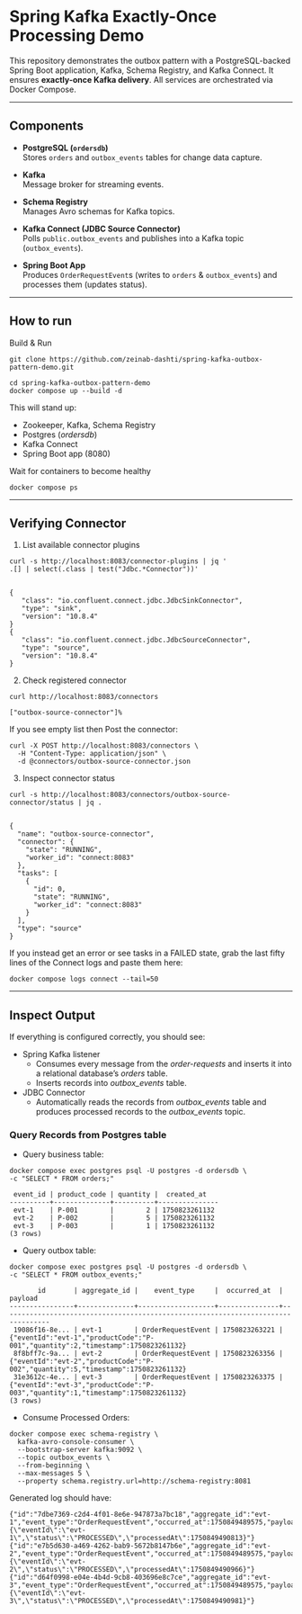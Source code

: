 # Spring Kafka Exactly-Once Processing Demo

This repository demonstrates the outbox pattern with a PostgreSQL-backed Spring Boot application, Kafka, Schema Registry, and Kafka Connect. It ensures **exactly-once Kafka delivery**. All services are orchestrated via Docker Compose.

---

## Components

- **PostgreSQL (`ordersdb`)**  
  Stores `orders` and `outbox_events` tables for change data capture.

- **Kafka**  
  Message broker for streaming events.

- **Schema Registry**  
  Manages Avro schemas for Kafka topics.

- **Kafka Connect (JDBC Source Connector)**  
  Polls `public.outbox_events` and publishes into a Kafka topic (`outbox_events`).

- **Spring Boot App**  
  Produces `OrderRequestEvent`s (writes to `orders` & `outbox_events`) and processes them (updates status).

---

## How to run

Build & Run

```
git clone https://github.com/zeinab-dashti/spring-kafka-outbox-pattern-demo.git

cd spring-kafka-outbox-pattern-demo
docker compose up --build -d
```

This will stand up:
* Zookeeper, Kafka, Schema Registry
* Postgres (_ordersdb_)
* Kafka Connect
* Spring Boot app (8080)


Wait for containers to become healthy
```
docker compose ps
```

---

## Verifying Connector

1. List available connector plugins
```
curl -s http://localhost:8083/connector-plugins | jq '
.[] | select(.class | test("Jdbc.*Connector"))'

 
{
   "class": "io.confluent.connect.jdbc.JdbcSinkConnector",
   "type": "sink",
   "version": "10.8.4"
}
{
   "class": "io.confluent.connect.jdbc.JdbcSourceConnector",
   "type": "source",
   "version": "10.8.4"
}
```

2. Check registered connector
```
curl http://localhost:8083/connectors

["outbox-source-connector"]%
```

If you see empty list then Post the connector:
```
curl -X POST http://localhost:8083/connectors \
  -H "Content-Type: application/json" \
  -d @connectors/outbox-source-connector.json
```

3. Inspect connector status
```
curl -s http://localhost:8083/connectors/outbox-source-connector/status | jq .

 
{
  "name": "outbox-source-connector",
  "connector": {
    "state": "RUNNING",
    "worker_id": "connect:8083"
  },
  "tasks": [
    {
      "id": 0,
      "state": "RUNNING",
      "worker_id": "connect:8083"
    }
  ],
  "type": "source"
}
```

If you instead get an error or see tasks in a FAILED state, grab the last fifty lines of the Connect logs and paste them here:
```
docker compose logs connect --tail=50
```

---

## Inspect Output

If everything is configured correctly, you should see:
* Spring Kafka listener
  * Consumes every message from the _order-requests_ and inserts it into a relational database’s _orders_ table.
  * Inserts records into _outbox_events_ table.
* JDBC Connector
  * Automatically reads the records from _outbox_events_ table and produces processed records to the _outbox_events_ topic.


### Query Records from Postgres table 

* Query business table:
```
docker compose exec postgres psql -U postgres -d ordersdb \
-c "SELECT * FROM orders;"

 event_id | product_code | quantity |  created_at
----------+--------------+----------+---------------
 evt-1    | P-001        |        2 | 1750823261132
 evt-2    | P-002        |        5 | 1750823261132
 evt-3    | P-003        |        1 | 1750823261132
(3 rows)
```

* Query outbox table:
```
docker compose exec postgres psql -U postgres -d ordersdb \
-c "SELECT * FROM outbox_events;"

       id       | aggregate_id |    event_type     |  occurred_at  |                                     payload
----------------+--------------+-------------------+---------------+----------------------------------------------------------------------------------
 19086f16-8e... | evt-1        | OrderRequestEvent | 1750823263221 | {"eventId":"evt-1","productCode":"P-001","quantity":2,"timestamp":1750823261132}
 8f8bff7c-9a... | evt-2        | OrderRequestEvent | 1750823263356 | {"eventId":"evt-2","productCode":"P-002","quantity":5,"timestamp":1750823261132}
 31e3612c-4e... | evt-3        | OrderRequestEvent | 1750823263375 | {"eventId":"evt-3","productCode":"P-003","quantity":1,"timestamp":1750823261132}
(3 rows)
```

* Consume Processed Orders:

```
docker compose exec schema-registry \
  kafka-avro-console-consumer \
  --bootstrap-server kafka:9092 \
  --topic outbox_events \
  --from-beginning \
  --max-messages 5 \
  --property schema.registry.url=http://schema-registry:8081
```


Generated log should have:
```
{"id":"7dbe7369-c2d4-4f01-8e6e-947873a7bc18","aggregate_id":"evt-1","event_type":"OrderRequestEvent","occurred_at":1750849489575,"payload":"{\"eventId\":\"evt-1\",\"status\":\"PROCESSED\",\"processedAt\":1750849490813}"}
{"id":"e7b5d630-a469-4262-bab9-5672b8147b6e","aggregate_id":"evt-2","event_type":"OrderRequestEvent","occurred_at":1750849489575,"payload":"{\"eventId\":\"evt-2\",\"status\":\"PROCESSED\",\"processedAt\":1750849490966}"}
{"id":"d64f0998-e04e-4b4d-9cb8-403696e8c7ce","aggregate_id":"evt-3","event_type":"OrderRequestEvent","occurred_at":1750849489575,"payload":"{\"eventId\":\"evt-3\",\"status\":\"PROCESSED\",\"processedAt\":1750849490981}"}
```
